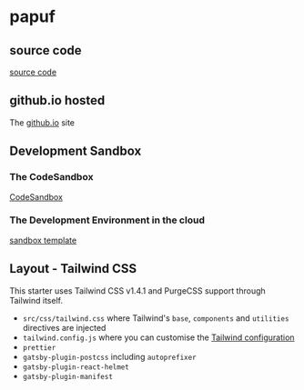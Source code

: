 # papuf

## source code

[source code](https://github.com/sallespro/papuf)

## github.io hosted

The [github.io](https://sallespro.github.io/papuf/) site

## Development Sandbox

### The CodeSandbox

[CodeSandbox](https://codesandbox.io/s/cool-murdock-riwjb)

### The Development Environment in the cloud

[sandbox template](https://codesandbox.io/s/github/sallespro/papuf)

## Layout - Tailwind CSS

This starter uses Tailwind CSS v1.4.1 and PurgeCSS support through Tailwind itself.

- `src/css/tailwind.css` where Tailwind's `base`, `components` and `utilities` directives are injected
- `tailwind.config.js` where you can customise the [Tailwind configuration](https://tailwindcss.com/docs/configuration/)
- `prettier`
- `gatsby-plugin-postcss` including `autoprefixer`
- `gatsby-plugin-react-helmet`
- `gatsby-plugin-manifest`
